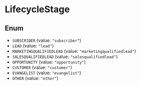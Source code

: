 # LifecycleStage

## Enum

* `SUBSCRIBER` (value: `"subscriber"`)
* `LEAD` (value: `"lead"`)
* `MARKETINGQUALIFIEDLEAD` (value: `"marketingqualifiedlead"`)
* `SALESQUALIFIEDLEAD` (value: `"salesqualifiedlead"`)
* `OPPORTUNITY` (value: `"opportunity"`)
* `CUSTOMER` (value: `"customer"`)
* `EVANGELIST` (value: `"evangelist"`)
* `OTHER` (value: `"other"`)
